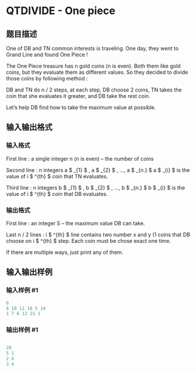 # QTDIVIDE - One piece

## 题目描述

One of DB and TN common interests is traveling. One day, they went to Grand Line and found One Piece !

The One Piece treasure has n gold coins (n is even). Both them like gold coins, but they evaluate them as different values. So they decided to divide those coins by following method :

DB and TN do n / 2 steps, at each step, DB choose 2 coins, TN takes the coin that she evaluates it greater, and DB take the rest coin.

Let’s help DB find how to take the maximum value at possible.

## 输入输出格式

### 输入格式

First line : a single integer n (n is even) – the number of coins

Second line : n integers a $ _{1} $ , a $ _{2} $ , …, a $ _{n.} $ a $ _{i} $ is the value of i $ ^{th} $ coin that TN evaluates.

Third line : n integers b $ _{1} $ , b $ _{2} $ , …, b $ _{n.} $ b $ _{i} $ is the value of i $ ^{th} $ coin that DB evaluates.

### 输出格式

First line : an integer S – the maximum value DB can take.

Last n / 2 lines : i $ ^{th} $ line contains two number x and y (1 coins that DB choose on i $ ^{th} $ step. Each coin must be chose exact one time.

If there are multiple ways, just print any of them.

## 输入输出样例

### 输入样例 #1

```cpp
6
6 10 11 18 5 14
1 7 6 12 15 1
```


### 输出样例 #1

```cpp
 
28
5 1
2 6
3 4
```



